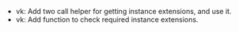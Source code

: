 - vk: Add two call helper for getting instance extensions, and use it.
- vk: Add function to check required instance extensions.
